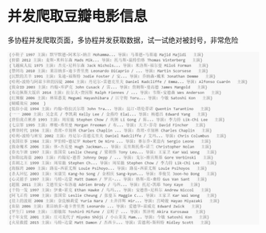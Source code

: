 #  并发爬取豆瓣电影信息

多协程并发爬取页面，多协程并发获取数据，试一试绝对被封号，非常危险

![微信截图_20241104185851](./image/微信截图_20241104185851.png)